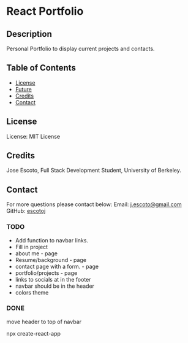 # React Portfolio 

## Description

Personal Portfolio to display current projects and contacts. 

## Table of Contents

- [License](#License)
- [Future](#Future)
- [Credits](#Credits)
- [Contact](#Contact)

## License

License: MIT License

## Credits

Jose Escoto, Full Stack Development Student, University of Berkeley.

## Contact

For more questions please contact below:
Email: j.escoto@gmail.com
GitHub: [escotoj](https://github.com/escotoj)


### TODO

- Add function to navbar links. 
- Fill in project 
- about me - page
- Resume/background - page
- contact page with a form. - page 
- portfolio/projects - page
- links to socials at in the footer
- navbar should be in the header
- colors theme 

### DONE

move header to top of navbar


npx create-react-app 